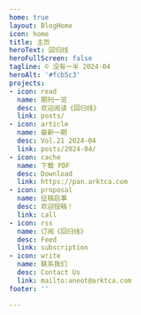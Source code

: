 ```yaml
---
home: true
layout: BlogHome
icon: home
title: 主页
heroText: 回归线
heroFullScreen: false
tagline: © 没有一半 2024·04
heroAlt: '#fcb5c3'
projects:
- icon: read
  name: 期刊一览
  desc: 欢迎阅读《回归线》
  link: posts/
- icon: article
  name: 最新一期
  desc: Vol.21 2024-04
  link: posts/2024-04/
- icon: cache
  name: 下载 PDF
  desc: Download
  link: https://pan.arktca.com
- icon: proposal
  name: 征稿启事
  desc: 欢迎投稿！
  link: call
- icon: rss
  name: 订阅《回归线》
  desc: Feed
  link: subscription
- icon: write
  name: 联系我们
  desc: Contact Us
  link: mailto:aneot@arktca.com
footer: ''

---
```

